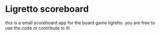 # Ligretto scoreboard

this is a small scoreboard app for the board game ligretto.
you are free to use the code or contribute to it!
